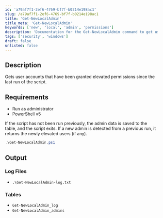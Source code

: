```yaml
---
id: 'a79af7f1-2ef6-4769-bf7f-b0214e198ac1'
slug: /a79af7f1-2ef6-4769-bf7f-b0214e198ac1
title: 'Get-NewLocalAdmin'
title_meta: 'Get-NewLocalAdmin'
keywords: ['new', 'local', 'admin', 'permissions']
description: 'Documentation for the Get-NewLocalAdmin command to get user accounts that have been granted elevated permissions since the last run of the script.'
tags: ['security', 'windows']
draft: false
unlisted: false
---
```


## Description

Gets user accounts that have been granted elevated permissions since the last run of the script.

## Requirements

- Run as administrator
- PowerShell v5

If the script has not been run previously, the admin data is saved to the table, and the script exits. If a new admin is detected from a previous run, it returns the newly elevated users (if any).

```powershell
.\Get-NewLocalAdmin.ps1
```

## Output

### Log Files

- `.\Get-NewLocalAdmin-log.txt`

### Tables

- `Get-NewLocalAdmin_log`
- `Get-NewLocalAdmin_admins`
